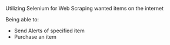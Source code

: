 Utilizing Selenium for Web Scraping wanted items on the internet

Being able to:
- Send Alerts of specified item
- Purchase an item